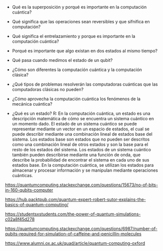 

- Qué es la superposición y porqué es importante en la computación cuántica?
- Qué significa que las operaciones sean reversibles y que sifnifica en computación?
- Qué significa el entrelazamiento y porque es importante en la computación cuántica?
- Porqué es importante que algo existan en dos estados al mismo tiempo?
- Qué pasa cuando medimos el estado de un qubit?
- ¿Cómo son diferentes la computación cuántica y la computación clásica?
- ¿Qué tipos de problemas resolverán las computadoras cuánticas que las computadoras clásicas no pueden?
- ¿Cómo aprovecha la computación cuántica los fenómenos de la mecánica cuántica?
  
- ¿Qué es un estado?
R: En la computación cuántica, un estado es una descripción matemática de cómo se encuentra un sistema cuántico en un momento dado. El estado de un sistema cuántico se puede representar mediante un vector en un espacio de estados, el cual se puede describir mediante una combinación lineal de estados base del sistema. Los estados base son estados que no pueden ser descritos como una combinación lineal de otros estados y son la base para el resto de los estados del sistema. Los estados de un sistema cuántico también pueden describirse mediante una función de onda, que describe la probabilidad de encontrar el sistema en cada uno de sus estados base. En la computación cuántica, se utilizan los estados para almacenar y procesar información y se manipulan mediante operaciones cuánticas.




https://quantumcomputing.stackexchange.com/questions/15673/no-of-bits-in-160-qubits-computer


https://hub.packtpub.com/quantum-expert-robert-sutor-explains-the-basics-of-quantum-computing/

https://studentsxstudents.com/the-power-of-quantum-simulations-c02a8f45d278

https://quantumcomputing.stackexchange.com/questions/6987/number-of-qubits-required-for-simulation-of-caffeine-and-penicillin-molecules


https://www.alumni.ox.ac.uk/quad/article/quantum-computing-oxford


